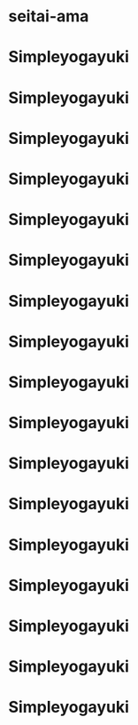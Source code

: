 # seitai-ama
# Simpleyogayuki
# Simpleyogayuki
# Simpleyogayuki
# Simpleyogayuki
# Simpleyogayuki
# Simpleyogayuki
# Simpleyogayuki
# Simpleyogayuki
# Simpleyogayuki
# Simpleyogayuki
# Simpleyogayuki
# Simpleyogayuki
# Simpleyogayuki
# Simpleyogayuki
# Simpleyogayuki
# Simpleyogayuki
# Simpleyogayuki
